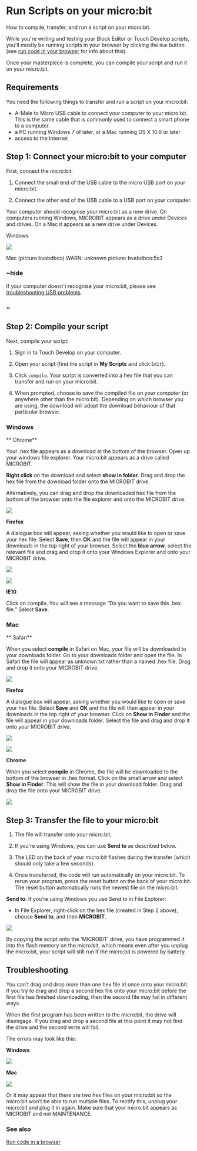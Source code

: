 # Run Scripts on your micro:bit

How to compile, transfer, and run a script on your micro:bit.

While you're writing and testing your Block Editor or Touch Develop scripts, you'll mostly be running scripts in your browser by clicking the `Run` button (see [run code in your browser](/microbit/js/simulator) for info about this).

Once your masterpiece is complete, you can compile your script and run it on your micro:bit.

## Requirements

You need the following things to transfer and run a script on your micro:bit:

* A-Male to Micro USB cable to connect your computer to your micro:bit. This is the same cable that is commonly used to connect a smart phone to a computer.
* a PC running Windows 7 of later, or a Mac running OS X 10.6 or later
* access to the Internet

## Step 1: Connect your micro:bit to your computer

First, connect the micro:bit:

1. Connect the small end of the USB cable to the micro USB port on your micro:bit.

2. Connect the other end of the USB cable to a USB port on your computer.

Your computer should recognise your micro:bit as a new drive. On computers running Windows, MICROBIT appears as a drive under Devices and drives. On a Mac it appears as a new drive under Devices.

Windows

![](/static/mb/device/usb-0.jpg)

Mac (picture bvabdbco)
WARN: unknown picture: bvabdbco:5x3

### ~hide

If your computer doesn't recognise your micro:bit, please see [troubleshooting USB problems](/microbit/diagnosing-usb).

### ~

## Step 2: Compile your script

Next, compile your script:

1. Sign in to Touch Develop on your computer.

2. Open your script (find the script in **My Scripts** and click `Edit`).

3. Click `compile`. Your script is converted into a hex file that you can transfer and run on your micro:bit.

4. When prompted, choose to save the compiled file on your computer (or anywhere other than the micro:bit). Depending on which browser you are using, the download will adopt the download behaviour of that particular browser.

### Windows

** Chrome**

Your .hex file appears as a download at the bottom of the browser. Open up your windows file explorer. Your micro:bit appears as a drive called MICROBIT.

**Right click** on the download and select **show in folder**. Drag and drop the hex file from the download folder onto the MICROBIT drive.

Alternatively, you can drag and drop the downloaded hex file from the bottom of the browser onto the file explorer and onto the MICROBIT drive.

![](/static/mb/device/usb-1.jpg)

**Firefox**

A dialogue box will appear, asking whether you would like to open or save your hex file. Select **Save**, then **OK** and the file will appear in your downloads in the top right of your browser. Select the **blue arrow**, select the relevant file and drag and drop it onto your Windows Explorer and onto your MICROBIT drive.

![](/static/mb/device/usb-2.jpg)

![](/static/mb/device/usb-3.jpg)

**IE10**

Click on compile. You will see a message “Do you want to save this .hex file.” Select **Save**.

### Mac

** Safari**

When you select **compile** in Safari on Mac, your file will be downloaded to your downloads folder. Go to your downloads folder and open the file. In Safari the file will appear as unknown.txt rather than a named .hex file. Drag and drop it onto your MICROBIT drive.

![](/static/mb/device/usb-4.jpg)

**Firefox**

A dialogue box will appear, asking whether you would like to open or save your hex file. Select **Save** and **OK** and the file will then appear in your downloads in the top right of your browser.  Click on **Show in Finder** and the file will appear in your downloads folder. Select the file and drag and drop it onto your MICROBIT drive.

![](/static/mb/device/usb-5.jpg)

![](/static/mb/device/usb-6.jpg)

**Chrome**

When you select **compile** in Chrome, the file will be downloaded to the bottom of the browser in .hex format. Click on the small arrow and select **Show in Finder**. This will show the file in your download folder. Drag and drop the file onto your MICROBIT drive.

![](/static/mb/device/usb-7.jpg)

## Step 3: Transfer the file to your micro:bit

1. The file will transfer onto your micro:bit.

2. If you're using Windows, you can use **Send to** as described below.

3. The LED on the back of your micro:bit flashes during the transfer (which should only take a few seconds).

4. Once transferred, the code will run automatically on your micro:bit. To rerun your program, press the reset button on the back of your micro:bit. The reset button automatically runs the newest file on the micro:bit.

**Send to**: If you're using Windows you use *Send to* in File Explorer:

- In File Explorer, right-click on the hex file (created in Step 2 above), choose **Send to**, and then **MICROBIT**.

![](/static/mb/device/usb-8.jpg)

By copying the script onto the 'MICROBIT' drive, you have programmed it into the flash memory on the micro:bit, which means even after you unplug the micro:bit, your script will still run if the micro:bit is powered by battery.

## Troubleshooting

You can’t drag and drop more than one hex file at once onto your micro:bit. If you try to drag and drop a second hex file onto your micro:bit  before the first file has finished downloading, then the second file may fail in different ways.

When the first program has been written to the micro:bit, the drive will disengage. If you drag and drop a second file at this point it may not find the drive and the second write will fail.

The errors may look like this:

**Windows**

![](/static/mb/device/usb-9.jpg)

**Mac**

![](/static/mb/device/usb-10.png)

Or it may appear that there are two hex files on your micro:bit so the micro:bit won’t be able to run multiple files. To rectify this, unplug your micro:bit and plug it in again. Make sure that your micro:bit  appears as MICROBIT and not MAINTENANCE.

### See also

[Run code in a browser](/microbit/js/simulator)

